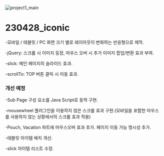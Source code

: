 ![project1_main](https://github.com/Jinju-Jeon/230428_iconic/assets/122503637/e6378838-57ed-4daf-a19c-1bf6449969d5)

# 230428_iconic
-모바일 / 태블릿 / PC 화면 크기 별로 레이아웃이 변화하는 반응형으로 제작.

-jQuery: 스크롤 시 이미지 등장, 마우스 오버 시 추가 이미지 팝업/변환 효과 부여.

-slick: 메인 페이지의 슬라이드 효과.

-scrollTo: TOP 버튼 클릭 시 이동 효과.






### 개선 예정
-Sub Page 구성 요소를 Java Script로 동적 구현.

-mousewheel 플러그인을 이용하지 않은 스크롤 효과 구현.(모바일을 포함한 마우스를 사용하지 않는 상황에서의 스크롤 효과 적용)

-Pouch, Vacation 파트에 마우스오버 효과 추가. 페이지 이동 가능 명시성 추가.

-태블릿 아이템 배치 개선.

-slick 아이템 리스트 수정.
